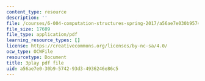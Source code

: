 ```yaml
---
content_type: resource
description: ''
file: /courses/6-004-computation-structures-spring-2017/a56ae7e030b9574293d34936246e86c5_4fTOrb1yBFU.pdf
file_size: 17609
file_type: application/pdf
learning_resource_types: []
license: https://creativecommons.org/licenses/by-nc-sa/4.0/
ocw_type: OCWFile
resourcetype: Document
title: 3play pdf file
uid: a56ae7e0-30b9-5742-93d3-4936246e86c5
---
```

